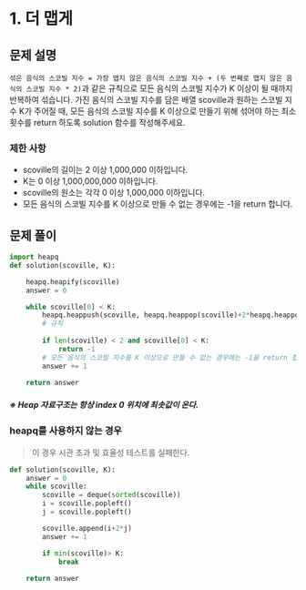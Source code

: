 # 1. 더 맵게
## 문제 설명

`섞은 음식의 스코빌 지수 = 가장 맵지 않은 음식의 스코빌 지수 + (두 번째로 맵지 않은 음식의 스코빌 지수 * 2)`과 같은 규칙으로 모든 음식의 스코빌 지수가 K 이상이 될 때까지 반복하여 섞습니다.
가진 음식의 스코빌 지수를 담은 배열 scoville과 원하는 스코빌 지수 K가 주어질 때, 모든 음식의 스코빌 지수를 K 이상으로 만들기 위해 섞어야 하는 최소 횟수를 return 하도록 solution 함수를 작성해주세요.

### 제한 사항

- scoville의 길이는 2 이상 1,000,000 이하입니다.
- K는 0 이상 1,000,000,000 이하입니다.
- scoville의 원소는 각각 0 이상 1,000,000 이하입니다.
- 모든 음식의 스코빌 지수를 K 이상으로 만들 수 없는 경우에는 -1을 return 합니다.


## 문제 풀이
```python
import heapq
def solution(scoville, K):

    heapq.heapify(scoville)
    answer = 0

    while scoville[0] < K:
        heapq.heappush(scoville, heapq.heappop(scoville)+2*heapq.heappop(scoville))
        # 규칙 
        
        if len(scoville) < 2 and scoville[0] < K:
            return -1 
        # 모든 음식의 스코빌 지수를 K 이상으로 만들 수 없는 경우에는 -1을 return 합니다.
        answer += 1
             
    return answer
```

##### ※ Heap 자료구조는 항상 index 0 위치에 최솟값이 온다.

### heapq를 사용하지 않는 경우

> 이 경우 시관 초과 및 효율성 테스트를 실패한다.

```python
def solution(scoville, K):
	answer = 0
    while scoville:
        scoville = deque(sorted(scoville))
        i = scoville.popleft()
        j = scoville.popleft()

        scoville.append(i+2*j)
        answer += 1

        if min(scoville)> K:
            break
            
    return answer
```

